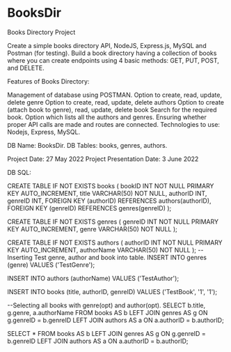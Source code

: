 # BooksDir

Books Directory Project

Create a simple books directory API, NodeJS, Express.js, MySQL and Postman (for testing).
Build a book directory having a collection of books where you can create endpoints using
4 basic methods: GET, PUT, POST, and DELETE.

Features of Books Directory:

Management of database using POSTMAN.
Option to create, read, update, delete genre
Option to create, read, update, delete authors
Option to create (attach book to genre), read, update, delete book
Search for the required book.
Option which lists all the authors and genres.
Ensuring whether proper API calls are made and routes are connected.
Technologies to use: Nodejs, Express, MySQL.

DB Name: BooksDir.
DB Tables: books, genres, authors.

Project Date: 27 May 2022
Project Presentation Date: 3 June 2022

DB SQL:

CREATE TABLE IF NOT EXISTS books (
	bookID INT NOT NULL PRIMARY KEY AUTO_INCREMENT,
	title VARCHAR(50) NOT NULL,
    authorID INT,
    genreID INT,
	FOREIGN KEY (authorID) REFERENCES authors(authorID),
	FOREIGN KEY (genreID) REFERENCES genres(genreID)
	);

CREATE TABLE IF NOT EXISTS genres (
	genreID INT NOT NULL PRIMARY KEY AUTO_INCREMENT,
	genre VARCHAR(50) NOT NULL
	);

CREATE TABLE IF NOT EXISTS authors (
	authorID INT NOT NULL PRIMARY KEY AUTO_INCREMENT,
	authorName VARCHAR(50) NOT NULL
	);
--Inserting Test genre, author and book into table.
INSERT INTO genres (genre)
VALUES ('TestGenre');

INSERT INTO authors (authorName)
VALUES ('TestAuthor');

INSERT INTO books (title, authorID, genreID)
VALUES ('TestBook', '1', '1');


--Selecting all books with genre(opt) and author(opt).
SELECT b.title, g.genre, a.authorName FROM books AS b
LEFT JOIN genres AS g ON g.genreID = b.genreID
LEFT JOIN authors AS a ON a.authorID = b.authorID;

SELECT * FROM books AS b
LEFT JOIN genres AS g ON g.genreID = b.genreID
LEFT JOIN authors AS a ON a.authorID = b.authorID;